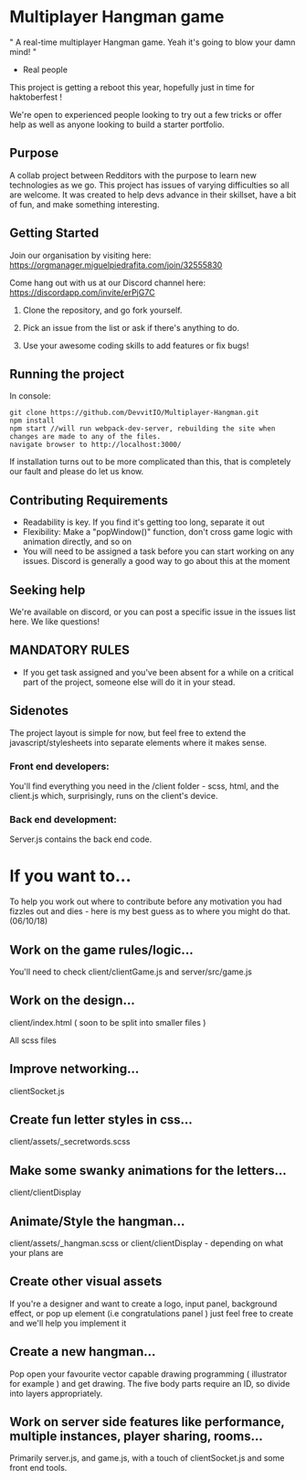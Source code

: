 # Multiplayer Hangman game

" A real-time multiplayer Hangman game. Yeah it's going to blow your damn mind! " 
- Real people 

This project is getting a reboot this year, hopefully just in time for haktoberfest ! 

We're open to experienced people looking to try out a few tricks or offer help as well as anyone looking to build a starter portfolio.


## Purpose 

A collab project between Redditors with the purpose to learn new technologies as we go. This project has issues of varying difficulties so all are welcome.
It was created to help devs advance in their skillset, have a bit of fun, and make something interesting.

## Getting Started

Join our organisation by visiting here:
https://orgmanager.miguelpiedrafita.com/join/32555830

Come hang out with us at our Discord channel here:
https://discordapp.com/invite/erPjG7C

1. Clone the repository, and go fork yourself.

2. Pick an issue from the list or ask if there's anything to do.

3. Use your awesome coding skills to add features or fix bugs!

## Running the project
In console:
````
git clone https://github.com/DevvitIO/Multiplayer-Hangman.git
npm install
npm start //will run webpack-dev-server, rebuilding the site when changes are made to any of the files.
navigate browser to http://localhost:3000/
````
If installation turns out to be more complicated than this, that is completely our fault and please do let us know. 

## Contributing Requirements
* Readability is key. If you find it's getting too long, separate it out
* Flexibility: Make a "popWindow()" function, don't cross game logic with animation directly, and so on
* You will need to be assigned a task before you can start working on any issues. Discord is generally a good way to go about this at the moment

## Seeking help

We're available on discord, or you can post a specific issue in the issues list here. We like questions!

## MANDATORY RULES

* If you get task assigned and you've been absent for a while on a critical part of the project, someone else will do it in your stead.

## Sidenotes

The project layout is simple for now, but feel free to extend the javascript/stylesheets into separate elements where it makes sense.

### Front end developers:

You'll find everything you need in the /client folder - scss, html, and the client.js which, surprisingly, runs on the client's device.

### Back end development:

Server.js contains the back end code. 


# If you want to...

To help you work out where to contribute before any motivation you had fizzles out and dies - here is my best guess as to where you might do that. (06/10/18)

## Work on the game rules/logic...

You'll need to check client/clientGame.js and server/src/game.js

## Work on the design...

client/index.html ( soon to be split into smaller files ) 

All scss files

## Improve networking...

clientSocket.js

## Create fun letter styles in css...

client/assets/_secretwords.scss

## Make some swanky animations for the letters...

client/clientDisplay

## Animate/Style the hangman...

client/assets/_hangman.scss or client/clientDisplay - depending on what your plans are

## Create other visual assets

If you're a designer and want to create a logo, input panel, background effect, or pop up element (i.e congratulations panel ) just feel free to create and we'll help you implement it

## Create a new hangman...

Pop open your favourite vector capable drawing programming ( illustrator for example ) and get drawing. The five body parts require an ID, so divide into layers appropriately. 

## Work on server side features like performance, multiple instances, player sharing, rooms...

Primarily server.js, and game.js, with a touch of clientSocket.js and some front end tools. 